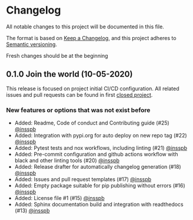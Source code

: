 # Changelog

All notable changes to this project will be documented in this file.

The format is based on [Keep a Changelog](https://keepachangelog.com),
and this project adheres to
[Semantic versioning](https://semver.org/spec/v2.0.0.html).

Fresh changes should be at the beginning

## 0.1.0 Join the world (10-05-2020)

This release is focused on project initial CI/CD configuration. All related
issues and pull requests can be found in first
[closed project](https://github.com/insspb/ikt/projects/1).

### New features or options that was not exist before

* Added: Readme, Code of conduct and Contributing guide (#25)
  [@insspb](https://github.com/insspb)
* Added: Integration with pypi.org for auto deploy on new repo tag (#22)
  [@insspb](https://github.com/insspb)
* Added: Pytest tests and nox workflows, including linting (#21)
  [@insspb](https://github.com/insspb)
* Added: Pre-commit configuration and github actions workflow with black and
  other linting tools (#20) [@insspb](https://github.com/insspb)
* Added: Release drafter for automatically changelog generation (#18)
  [@insspb](https://github.com/insspb)
* Added: Issues and pull request templates (#17)
  [@insspb](https://github.com/insspb)
* Added: Empty package suitable for pip publishing without errors (#16)
  [@insspb](https://github.com/insspb)
* Added: License file #1 (#15) [@insspb](https://github.com/insspb)
* Added: Sphinx documentation build and integration with readthedocs (#13)
  [@insspb](https://github.com/insspb)
